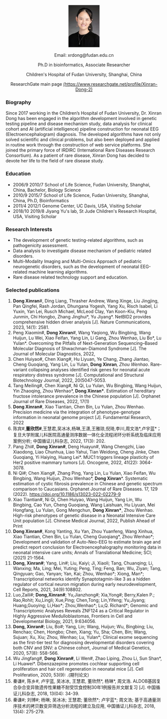 
<div align="center">
  <img src="XinranDong-mod.jpg" style="display: inline-block; width: 20%"/>
  <p>Email: xrdong@fudan.edu.cn</p>
  <p>Ph.D in bioinformatics, Associate Researcher</p>
  <p>Children's Hospital of Fudan University, Shanghai, China</p>
  <p>ResearchGate main page <a href='https://www.researchgate.net/profile/Xinran-Dong-2'>(https://www.researchgate.net/profile/Xinran-Dong-2)</a> </p>
</div>

### Biography

Since 2017 working in the Children’s Hospital of Fudan University, Dr. Xinran Dong has been engaged in the algorithm development involved in genetic testing pipeline and disease mechanism study, data analysis for clinical cohort and AI (artificial intelligence) pipeline construction for neonatal EEG (Electroencephalogram) diagnosis. The developed algorithms have not only solved scientific and clinical problems, but also been deployed and applied in routine work through the construction of web service platforms. 
She joined the primary force of IRDIRC (International Rare Diseases Research Consortium). As a patient of rare disease, Xinran Dong has decided to devote her life to the field of rare disease study. 

### Education

- 2006/9	2010/7	School of Life Science, Fudan University, Shanghai, China,	Bachelor,	Biology Science
- 2010/9	2015/7	School of Life Science, Fudan University, Shanghai, China,	Ph.D,	Bioinformatics
- 2011/4  2012/1  Genome Center, UC Davis, USA, Visiting Scholar
- 2018/10 2019/8  Jiyang Yu's lab, St Jude Children's Research Hospital, USA, Visiting Scholar

### Research Interests

- The development of genetic testing-related algorithms, such as pathogenicity assessment. 
- Data analysis to investigate disease mechanism of pediatric related disorders.
- Multi-Modality Imaging and Multi-Omics Approach of pediatric neurogenetic disorders, such as the development of neonatal EEG-related machine learning algorithms. 
- Rare disease related technology support and education.

### Selected publications
1.	<b>Dong Xinran</b>#, Ding Liang, Thrasher Andrew, Wang Xinge, Liu Jingjing, Pan Qingfei, Rash Jordan, Dhungana Yogesh, Yang Xu, Risch Isabel, Li Yuxin, Yan Lei, Rusch Michael, McLeod Clay, Yan Koon-Kiu, Peng Junmin, Chi Hongbo, Zhang Jinghui*, Yu Jiyang*. NetBID2 provides comprehensive hidden driver analysis [J]. Nature Communications, 2023, 14(1): 2581.
2. Peng Xiaomin#, <b>Dong Xinran</b>#, Wang Yaqiong, Wu Bingbing, Wang Huijun, Lu Wei, Xiao Feifan, Yang Lin, Li Gang, Zhou Wenhao, Liu Bo*, Lu Yulan*. Overcoming the Pitfalls of Next-Generation Sequencing–Based Molecular Diagnosis of Shwachman-Diamond Syndrome [J]. The Journal of Molecular Diagnostics, 2022, 
3. Chen Huiyao#, Chen Xiang#, Hu Liyuan, Ye Chang, Zhang Jiantao, Cheng Guoqiang, Yang Lin, Lu Yulan, <b>Dong Xinran</b>*, Zhou Wenhao*. Rare-variant collapsing analyses identified risk genes for neonatal acute respiratory distress syndrome [J]. Computational and Structural Biotechnology Journal, 2022, 20(5047-5053.
4.	Tang Meiling#, Chen Xiang#, Ni Qi, Lu Yulan, Wu Bingbing, Wang Huijun, Yin Zhaoqing, Zhou Wenhao*, <b>Dong Xinran*</b>. Estimation of hereditary fructose intolerance prevalence in the Chinese population [J]. Orphanet Journal of Rare Diseases, 2022, 17(1)
5.	<b>Dong Xinran#</b>, Xiao Tiantian, Chen Bin, Lu Yulan, Zhou Wenhao. Precision medicine via the integration of phenotype-genotype information in neonatal genome project [J]. Fundamental Research, 2022
6.	陈宾#,<b>董欣然#</b>,王慧君,吴冰冰,杨琳,王潇,王雅琼,倪琦,李川,周文浩*,卢宇蓝*；复旦大学附属儿科医院高通量测序数据一体化全流程闭环分析系统及临床应用案例分析; 中国循证儿科杂志, 2022, 17(3): 202.
7.	Pang Zhi#, <b>Dong Xinran#</b>, Deng Huayun#, Wang Chengzhi, Liao Xiaodong, Liao Chunhua, Liao Yahui, Tian Weidong, Cheng Jinke, Chen Guoqiang, Yi Haiying, Huang Lei*. MUC1 triggers lineage plasticity of Her2 positive mammary tumors [J]. Oncogene, 2022, 41(22): 3064-3078.
8. Ni Qi#; Chen Xiang#, Zhang Ping, Yang Lin, Lu Yulan, Xiao Feifan, Wu Bingbing, Wang Huijun, Zhou Wenhao*, <b>Dong Xinran</b>*. Systematic estimation of cystic fibrosis prevalence in Chinese and genetic spectrum comparison to Caucasians. Orphanet Journal of Rare Diseases. 17, 129 (2022). https://doi.org/10.1186/s13023-022-02279-9
9.	Xiao Tiantian#, Ni Qi, Chen Huiyao, Wang Huijun, Yang Lin, Wu Bingbing, Cao Yun, Cheng Guoqiang, Wang Laishuan, Hu Liyuan, Mei Hongfang, Lu Yulan, Gong Mengchun, <b>Dong Xinran*</b>, Zhou Wenhao. High-risk phenotypes of genetic disease in a Neonatal Intensive Care Unit population [J]. Chinese Medical Journal, 2022, Publish Ahead of Print
10.	<b>Dong Xinran#</b>, Kong Yanting, Xu Yan, Zhou Yuanfeng, Wang Xinhua, Xiao Tiantian, Chen Bin, Lu Yulan, Cheng Guoqiang*, Zhou Wenhao*; Development and validation of Auto-Neo-EEG to estimate brain age and predict report conclusion for Electroencephalography monitoring data in neonatal intensive care units; Annals of Translational Medicine; SCI; (2021) 21-1564.
11.	<b>Dong, Xinran#</b>; Yang, Lin#; Liu, Kaiyi; Ji, Xiaoli; Tang, Chuanqing; Li, Wanxing; Ma, Ling; Mei, Yuting; Peng, Ting; Feng, Ban; Wu, Ziyan; Tang, Qingyuan; Gao, Yanyan; Yan, Kai; Zhou, Wenhao*; Xiong, Man*; Transcriptional networks identify Synaptotagmin-like 3 as a hidden regulator of cortical neuron migration during early neurodevelopment, Cell Reports, 2021, 34(9):108802.
12.	Luo,Zaili#; <b>Dong,Xinran#</b>; Yu,Jianzhong#; Xia,Yong#; Berry,Kalen P.; Rao,Rohit; Xu,Lingli; Xue,Ping; Chen,Tong; Lin,Yifeng; Yu,Jiyang; Huang,Guoying; Li,Hao*; Zhou,Wenhao*; Lu,Q. Richard*; Genomic and Transcriptomic Analyses Reveals ZNF124 as a Critical Regulator in Highly Aggressive Medulloblastomas, Frontiers in Cell and Developmental Biology, 2021, 9:634056. 
13.	<b>Dong, Xinran#</b>; Liu, Bo#; Yang, Lin; Wang, Huijun; Wu, Bingbing; Liu, Renchao; Chen, Hongbo; Chen, Xiang; Yu, Sha; Chen, Bin; Wang, Sujuan; Xu, Xiu; Zhou, Wenhao; Lu, Yulan*; Clinical exome sequencing as the first-tier test for diagnosing developmental disorders covering both CNV and SNV: a Chinese cohort, Journal of Medical Genetics, 2020, 57(8): 558-566. 
14.	Wu Jingfang#, <b>Dong Xinran#</b>, Li Wen#, Zhao Liping, Zhou Li, Sun Shan*, Li Huawei*. Dibenzazepine promotes cochlear supporting cell proliferation and hair cell regeneration in neonatal mice [J]. Cell Proliferation, 2020, 53(9): .(期刊论文)
15.	秦谦#, 陈乡#, 卢宇蓝, 吴冰冰, 王慧君, 董欣然*, 杨琳*, 周文浩. ALDOB基因复合杂合变异致遗传性果糖不耐受饮食控制30年1例报告并文献复习 [J]. 中国循证儿科杂志, 2018, 13(04): 34-39.
16.	秦谦#; 刘博#; 杨琳; 吴冰冰; 王慧君; 董欣然*; 卢宇蓝*; 周文浩; 基于高通量测序技术的拷贝数变异筛选分析流程的建立及应用, 中国循证儿科杂志, 2018, 13(4): 275-279. 

